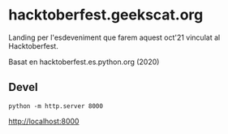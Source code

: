 # hacktoberfest.geekscat.org

Landing per l'esdeveniment que farem aquest oct'21 vinculat al Hacktoberfest.

Basat en hacktoberfest.es.python.org (2020)

## Devel

```
python -m http.server 8000
```

[http://localhost:8000](http://localhost:8000)
